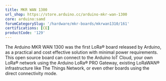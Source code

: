 ```yaml
---
title: MKR WAN 1300
url_shop: https://store.arduino.cc/arduino-mkr-wan-1300
core: arduino:samd
forumCategorySlug: '/hardware/mkr-boards/mkrwan1310/161'
certifications: [CE]
productCode: '129'
---
```



The Arduino MKR WAN 1300 was the first LoRa® board released by Arduino, as a practical and cost effective solution with minimal power requirements. This open source board can connect to the Arduino IoT Cloud, your own LoRa® network using the Arduino LoRa® PRO Gateway, existing LoRaWAN® infrastructure like The Things Network, or even other boards using the direct connectivity mode.